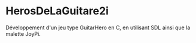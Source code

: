 # HerosDeLaGuitare2i
Développement d'un jeu type GuitarHero en C, en utilisant SDL ainsi que la malette JoyPi.
